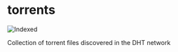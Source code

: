 torrents 
========
![Indexed](https://img.shields.io/badge/indexed-226137-blue)

Collection of torrent files discovered in the DHT network
